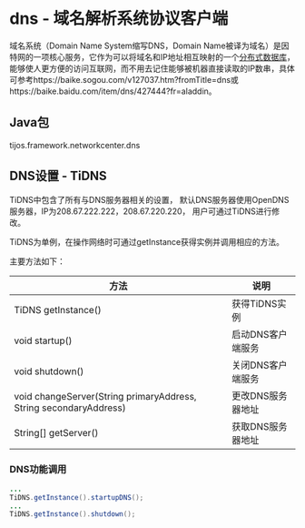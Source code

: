 # dns - 域名解析系统协议客户端

域名系统（Domain Name System缩写DNS，Domain Name被译为域名）是因特网的一项核心服务，它作为可以将域名和IP地址相互映射的一个[分布式数据库](https://baike.sogou.com/lemma/ShowInnerLink.htm?lemmaId=450817&ss_c=ssc.citiao.link)，能够使人更方便的访问互联网，而不用去记住能够被机器直接读取的IP数串，具体可参考https://baike.sogou.com/v127037.htm?fromTitle=dns或https://baike.baidu.com/item/dns/427444?fr=aladdin。

## Java包
tijos.framework.networkcenter.dns

## DNS设置  - TiDNS

TiDNS中包含了所有与DNS服务器相关的设置， 默认DNS服务器使用OpenDNS服务器，IP为208.67.222.222，208.67.220.220， 用户可通过TiDNS进行修改。

TiDNS为单例，在操作网络时可通过getInstance获得实例并调用相应的方法。

主要方法如下：

| 方法                                       | 说明         |
| ---------------------------------------- | ---------- |
| TiDNS getInstance()                      | 获得TiDNS实例  |
| void startup()                           | 启动DNS客户端服务 |
| void shutdown()                          | 关闭DNS客户端服务 |
| void changeServer(String primaryAddress, String secondaryAddress) | 更改DNS服务器地址 |
| String[] getServer()                     | 获取DNS服务器地址 |

### DNS功能调用

```java
...
TiDNS.getInstance().startupDNS();
...
TiDNS.getInstance().shutdown();
```





